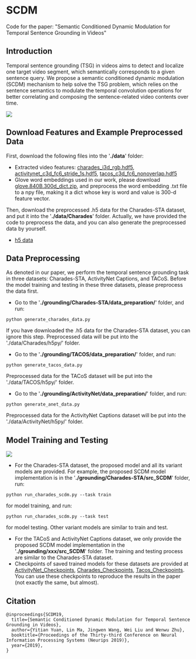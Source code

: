 # SCDM
Code for the paper: "Semantic Conditioned Dynamic Modulation for Temporal Sentence Grounding in Videos"

## Introduction
 
Temporal sentence grounding (TSG) in videos aims to detect and localize one target video segment, which semantically corresponds to a given sentence query. We propose a semantic conditioned dynamic modulation (SCDM) mechanism to help solve the TSG problem, which relies on the sentence semantics to modulate the temporal convolution operations for better correlating and composing the sentence-related video contents over time.

![](https://github.com/yytzsy/SCDM/blob/master/task.PNG)

## Download Features and Example Preprocessed Data

First, download the following files into the '**./data**' folder:
* Extracted video features: [charades_i3d_rgb.hdf5](https://drive.google.com/file/d/1P-kfWOQoHzSxd8vNpogNGyx8Jc4TKj4E/view?usp=sharing), [activitynet_c3d_fc6_stride_1s.hdf5](https://drive.google.com/file/d/1X8GT1MohStPfaoTlDiuzZAHkas5Qt3t8/view?usp=sharing), [tacos_c3d_fc6_nonoverlap.hdf5](https://drive.google.com/file/d/1kK_FTo6USmPhO1vam3uvBMtJ3QChUblm/view?usp=sharing)
* Glove word embeddings used in our work, please download [glove.840B.300d_dict.zip](http://nlp.stanford.edu/data/glove.840B.300d.zip), and preprocess the word embedding .txt file to a npy file, making it a dict whose key is word and value is 300-d feature vector.

Then, download the preprocessed .h5 data for the Charades-STA dataset, and put it into the '**./data/Charades**' folder. Actually, we have provided the code to preprocess the data, and you can also generate the preprocessed data by yourself.
* [h5 data](https://drive.google.com/drive/folders/1THd38mgcePXiGa-lkbYdQSP_iXZKr5Lw?usp=sharing)

## Data Preprocessing

As denoted in our paper, we perform the temporal sentence grounding task in three datasets: Charades-STA, ActivityNet Captions, and TACoS. Before the model training and testing in these three datasets, please preprocess the data first. 

* Go to the '**./grounding/Charades-STA/data_preparation/**' folder, and run:
```
python generate_charades_data.py
```
If you have downloaded the .h5 data for the Charades-STA dataset, you can ignore this step. Preprocessed data will be put into the './data/Charades/h5py/' folder.

* Go to the '**./grounding/TACOS/data_preparation/**' folder, and run:
```
python generate_tacos_data.py
```
Preprocessed data for the TACoS dataset will be put into the './data/TACOS/h5py/' folder.

* Go to the '**./grounding/ActivityNet/data_preparation/**' folder, and run:
```
python generate_anet_data.py
```
Preprocessed data for the ActivityNet Captions dataset will be put into the './data/ActivityNet/h5py/' folder.

## Model Training and Testing
![](https://github.com/yytzsy/SCDM/blob/master/model.PNG)

* For the Charades-STA dataset, the proposed model and all its variant models are provided. For example, the proposed SCDM model implementation is in the '**./grounding/Charades-STA/src_SCDM**' folder, run:
```
python run_charades_scdm.py --task train
```
for model training, and run:
```
python run_charades_scdm.py --task test
```
for model testing. Other variant models are similar to train and test.

* For the TACoS and ActivityNet Captions dataset, we only provide the proposed SCDM model implementation in the '**./grounding/xxx/src_SCDM**' folder. The training and testing process are similar to the Charades-STA dataset.
* Checkpoints of saved trained models for these datasets are provided at [ActivityNet_Checkpoints](https://drive.google.com/drive/folders/1nY_emFH4Dvkefhlq68ch-mNzU92M8sD2?usp=sharing), [Charades_Checkpoints](https://drive.google.com/drive/folders/1xfmuyMpnRDRpMNL85qzYRy4Cqu4WeWU1?usp=sharing), [Tacos_Checkpoints](https://drive.google.com/drive/folders/1Q6dy0gxdXI-soe9YWxz7KVVRgG3XR-Ae?usp=sharing). You can use these checkpoints to reproduce the results in the paper (not exactly the same, but almost).

## Citation
```
@inproceedings{SCDM19,
  title={Semantic Conditioned Dynamic Modulation for Temporal Sentence Grounding in Videos},
  author={Yitian Yuan, Lin Ma, Jingwen Wang, Wei Liu and Wenwu Zhu},
  booktitle={Proceedings of the Thirty-third Conference on Neural Information Processing Systems (Neurips 2019)},
  year={2019},
}
```
